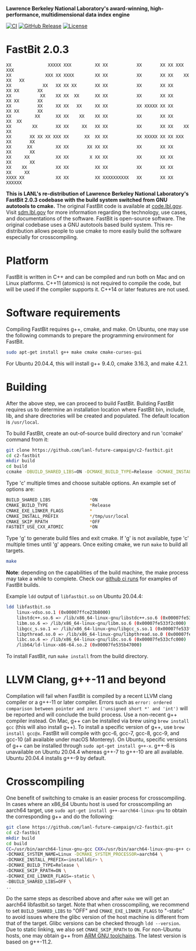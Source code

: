 **Lawrence Berkeley National Laboratory's award-winning, high-performance, multidimensional data index engine**

[![CI](https://github.com/lanl-future-campaign/c2-fastbit/actions/workflows/ci.yml/badge.svg)](https://github.com/lanl-future-campaign/c2-fastbit/actions/workflows/ci.yml)
[![GitHub Release](https://img.shields.io/github/release/lanl-future-campaign/c2-fastbit.svg)](https://github.com/lanl-future-campaign/c2-fastbit/releases)
[![License](https://img.shields.io/badge/license-New%20BSD-blue.svg)](COPYING)

FastBit 2.0.3
================

```
XX              XXXXX XXX         XX XX           XX       XX XX XXX         XXX
XX             XXX XX XXXX        XX XX           XX       XX XX    XX     XX   XX
XX            XX   XX XX XX       XX XX           XX       XX XX      XX XX       XX
XX           XX    XX XX  XX      XX XX           XX       XX XX      XX XX       XX
XX          XX     XX XX   XX     XX XX           XX XXXXX XX XX      XX XX       XX
XX         XX      XX XX    XX    XX XX           XX       XX XX     XX  XX
XX        XX       XX XX     XX   XX XX           XX       XX XX    XX   XX
XX       XX XX XX XXX XX      XX  XX XX           XX XXXXX XX XX XXX     XX       XX
XX      XX         XX XX       XX XX XX           XX       XX XX         XX       XX
XX     XX          XX XX        X XX XX           XX       XX XX         XX       XX
XX    XX           XX XX          XX XX           XX       XX XX          XX     XX
XXXX XX            XX XX          XX XXXXXXXXXX   XX       XX XX            XXXXXX
```

**This is LANL's re-distribution of Lawrence Berkeley National Laboratory's FastBit 2.0.3 codebase with the build system switched from GNU autotools to cmake.** The original FastBit code is available at [code.lbl.gov](https://code.lbl.gov/projects/fastbit/). Visit [sdm.lbl.gov](https://sdm.lbl.gov/fastbit/) for more information regarding the technology, use cases, and documentations of the software. FastBit is open-source software. The original codebase uses a GNU autotools based build system. This re-distribution allows people to use cmake to more easily build the software especially for crosscompiling.

# Platform

FastBit is written in C++ and can be compiled and run both on Mac and on Linux platforms. C++11 (atomics) is not required to compile the code, but will be used if the compiler supports it. C++14 or later features are not used.

# Software requirements

Compiling FastBit requires g++, cmake, and make. On Ubuntu, one may use the following commands to prepare the programming environment for FastBit.

```bash
sudo apt-get install g++ make cmake cmake-curses-gui
```

For Ubuntu 20.04.4, this will install g++ 9.4.0, cmake 3.16.3, and make 4.2.1.

# Building

After the above step, we can proceed to build FastBit. Building FastBit requires us to determine an installation location where FastBit bin, include, lib, and share directories will be created and populated. The default location is `/usr/local`.

To build FastBit, create an out-of-source build directory and run 'ccmake' command from it:

```bash
git clone https://github.com/lanl-future-campaign/c2-fastbit.git
cd c2-fastbit
mkdir build
cd build
ccmake -DBUILD_SHARED_LIBS=ON -DCMAKE_BUILD_TYPE=Release -DCMAKE_INSTALL_PREFIX=<installdir> ..
```

Type 'c' multiple times and choose suitable options. An example set of options are:

```bash
BUILD_SHARED_LIBS               *ON
CMAKE_BUILD_TYPE                *Release
CMAKE_EXE_LINKER_FLAGS          *
CMAKE_INSTALL_PREFIX            */tmp/usr/local
CMAKE_SKIP_RPATH                *OFF
FASTBIT_USE_CXX_ATOMIC          *ON
```

Type 'g' to generate build files and exit cmake. If 'g' is not available, type 'c' multiple times until 'g' appears. Once exiting cmake, we run `make` to build all targets.

```bash
make
```

**Note**: depending on the capabilities of the build machine, the make process may take a while to complete. Check our [github ci runs](https://github.com/lanl-future-campaign/c2-fastbit/actions/workflows/ci.yml) for examples of FastBit builds.

Example `ldd` output of `libfastbit.so` on Ubuntu 20.04.4:

```bash
ldd libfastbit.so
	linux-vdso.so.1 (0x00007ffce23b8000)
	libstdc++.so.6 => /lib/x86_64-linux-gnu/libstdc++.so.6 (0x00007fe53407b000)
	libm.so.6 => /lib/x86_64-linux-gnu/libm.so.6 (0x00007fe533f2c000)
	libgcc_s.so.1 => /lib/x86_64-linux-gnu/libgcc_s.so.1 (0x00007fe533f11000)
	libpthread.so.0 => /lib/x86_64-linux-gnu/libpthread.so.0 (0x00007fe533eee000)
	libc.so.6 => /lib/x86_64-linux-gnu/libc.so.6 (0x00007fe533cfc000)
	/lib64/ld-linux-x86-64.so.2 (0x00007fe535b47000)
```

To install FastBit, run `make install` from the build directory.

# LLVM Clang, g++-11 and beyond

Compilation will fail when FastBit is compiled by a recent LLVM clang compiler or a g++-11 or later compiler. Errors such as `error: ordered comparison between pointer and zero ('unsigned short *' and 'int')` will be reported and will conclude the build process. Use a non-recent g++ compiler instead. On Mac, g++ can be installed via brew using `brew install gcc` (this will also install g++). To install a specific version of g++, use `brew install gcc@x`. FastBit will compile with gcc-6, gcc-7, gcc-8, gcc-9, and gcc-10 (all available under macOS Monterey). On Ubuntu, specific versions of g++ can be installed through `sudo apt-get install g++-x`. g++-6 is unavailable on Ubuntu 20.04.4 whereas g++-7 to g++-10 are all available. Ubuntu 20.04.4 installs g++-9 by default.

# Crosscompiling

One benefit of switching to cmake is an easier process for crosscompiling. In cases where an x86_64 Ubuntu host is used for crosscompiling an aarch64 target, use `sudo apt-get install g++-aarch64-linux-gnu` to obtain the corresponding g++ and do the following:

```bash
git clone https://github.com/lanl-future-campaign/c2-fastbit.git
cd c2-fastbit
mkdir build
cd build
CC=/usr/bin/aarch64-linux-gnu-gcc CXX=/usr/bin/aarch64-linux-gnu-g++ ccmake \
-DCMAKE_SYSTEM_NAME=Linux -DCMAKE_SYSTEM_PROCESSOR=aarch64 \
-DCMAKE_INSTALL_PREFIX=<installdir> \
-DCMAKE_BUILD_TYPE=Release \
-DCMAKE_SKIP_RPATH=ON \
-DCMAKE_EXE_LINKER_FLAGS=-static \
-DBUILD_SHARED_LIBS=OFF \
..
```

Do the same steps as described above and after `make` we will get an aarch64 libfastbit.so target. Note that when crosscompiling, we recommend to set `BUILD_SHARED_LIBS` to "OFF" and `CMAKE_EXE_LINKER_FLAGS` to "-static" to avoid issues where the glibc version of the host machine is different from that of the target. Glibc versions can be checked through `ldd --version`. Due to static linking, we also set `CMAKE_SKIP_RPATH` to `ON`. For non-Ubuntu hosts, one may obtain g++ from [ARM GNU toolchains](https://developer.arm.com/tools-and-software/open-source-software/developer-tools/gnu-toolchain). The latest version is based on g++-11.2.
